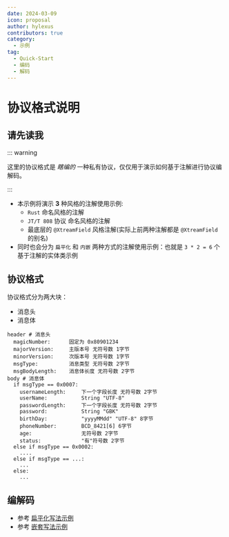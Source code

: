```yaml
---
date: 2024-03-09
icon: proposal
author: hylexus
contributors: true
category:
  - 示例
tag:
  - Quick-Start
  - 编码
  - 解码
---
```


# 协议格式说明

## 请先读我

::: warning

这里的协议格式是 *瞎编的* 一种私有协议，仅仅用于演示如何基于注解进行协议编解码。

:::

- 本示例将演示 **3** 种风格的注解使用示例:
    - `Rust` 命名风格的注解
    - `JT/T 808` 协议 命名风格的注解
    - 最底层的 `@XtreamField` 风格注解(实际上前两种注解都是 `@XtreamField` 的别名)
- 同时也会分为 `扁平化` 和 `内嵌` 两种方式的注解使用示例：也就是 `3 * 2 = 6` 个 基于注解的实体类示例

## 协议格式

协议格式分为两大块：

- 消息头
- 消息体

```
header # 消息头
  magicNumber:      固定为 0x80901234
  majorVersion:     主版本号 无符号数 1字节
  minorVersion:     次版本号 无符号数 1字节
  msgType:          消息类型 无符号数 2字节
  msgBodyLength:    消息体长度 无符号数 2字节
body # 消息体
  if msgType == 0x0007:
    usernameLength:     下一个字段长度 无符号数 2字节
    userName:           String "UTF-8"
    passwordLength:     下一个字段长度 无符号数 2字节
    password:           String "GBK"
    birthDay:           "yyyyMMdd" "UTF-8" 8字节
    phoneNumber:        BCD_8421[6] 6字节
    age:                无符号数 2字节
    status:             "有"符号数 2字节 
  else if msgType == 0x0002:
    ....
  else if msgType == ...:
    ...
  else:
    ...
```

## 编解码

- 参考 [扁平化写法示例](./flatten-style-demo.md)
- 参考 [嵌套写法示例](./nested-style-demo.md)

